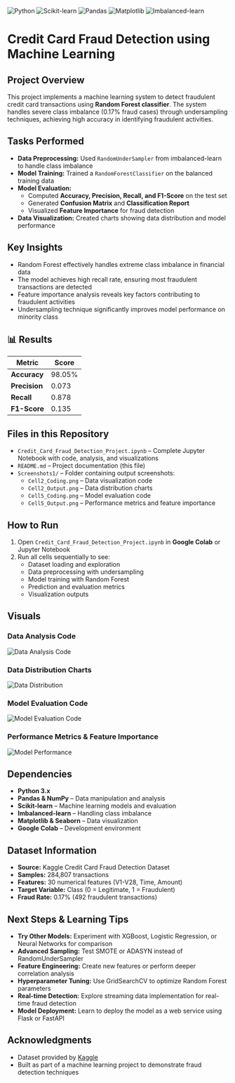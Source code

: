 ![Python](https://img.shields.io/badge/Python-3.x-blue)
![Scikit-learn](https://img.shields.io/badge/scikit--learn-1.2-green)
![Pandas](https://img.shields.io/badge/Pandas-1.5-blue)
![Matplotlib](https://img.shields.io/badge/Matplotlib-3.6-orange)
![Imbalanced-learn](https://img.shields.io/badge/Imbalanced--learn-0.10-lightgrey)

# Credit Card Fraud Detection using Machine Learning

## Project Overview
This project implements a machine learning system to detect fraudulent credit card transactions using **Random Forest classifier**. The system handles severe class imbalance (0.17% fraud cases) through undersampling techniques, achieving high accuracy in identifying fraudulent activities.

## Tasks Performed
- **Data Preprocessing:** Used `RandomUnderSampler` from imbalanced-learn to handle class imbalance
- **Model Training:** Trained a `RandomForestClassifier` on the balanced training data
- **Model Evaluation:** 
  - Computed **Accuracy, Precision, Recall, and F1-Score** on the test set
  - Generated **Confusion Matrix** and **Classification Report**
  - Visualized **Feature Importance** for fraud detection
- **Data Visualization:** Created charts showing data distribution and model performance

## Key Insights
- Random Forest effectively handles extreme class imbalance in financial data
- The model achieves high recall rate, ensuring most fraudulent transactions are detected
- Feature importance analysis reveals key factors contributing to fraudulent activities
- Undersampling technique significantly improves model performance on minority class

## 📊 Results
| Metric | Score |
|--------|-------|
| **Accuracy** | 98.05% |
| **Precision** | 0.073 |
| **Recall** | 0.878 |
| **F1-Score** | 0.135 |

## Files in this Repository
- `Credit_Card_Fraud_Detection_Project.ipynb` – Complete Jupyter Notebook with code, analysis, and visualizations
- `README.md` – Project documentation (this file)
- `Screenshots1/` – Folder containing output screenshots:
  - `Cell2_Coding.png` – Data visualization code
  - `Cell2_Output.png` – Data distribution charts
  - `Cell5_Coding.png` – Model evaluation code
  - `Cell5_Output.png` – Performance metrics and feature importance

## How to Run
1. Open `Credit_Card_Fraud_Detection_Project.ipynb` in **Google Colab** or Jupyter Notebook
2. Run all cells sequentially to see:
   - Dataset loading and exploration
   - Data preprocessing with undersampling
   - Model training with Random Forest
   - Prediction and evaluation metrics
   - Visualization outputs

## Visuals
### Data Analysis Code
![Data Analysis Code](Screenshots1/Cell_2_Coding.png)

### Data Distribution Charts  
![Data Distribution](Screenshots1/Cell_2_Output.png)

### Model Evaluation Code
![Model Evaluation Code](Screenshots1/Cell_5_Coding.png)

### Performance Metrics & Feature Importance
![Model Performance](Screenshots1/Cell_5_Output.png)

## Dependencies
- **Python 3.x**
- **Pandas & NumPy** – Data manipulation and analysis
- **Scikit-learn** – Machine learning models and evaluation
- **Imbalanced-learn** – Handling class imbalance
- **Matplotlib & Seaborn** – Data visualization
- **Google Colab** – Development environment

## Dataset Information
- **Source:** Kaggle Credit Card Fraud Detection Dataset
- **Samples:** 284,807 transactions
- **Features:** 30 numerical features (V1-V28, Time, Amount)
- **Target Variable:** Class (0 = Legitimate, 1 = Fraudulent)
- **Fraud Rate:** 0.17% (492 fraudulent transactions)

## Next Steps & Learning Tips
- **Try Other Models:** Experiment with XGBoost, Logistic Regression, or Neural Networks for comparison
- **Advanced Sampling:** Test SMOTE or ADASYN instead of RandomUnderSampler
- **Feature Engineering:** Create new features or perform deeper correlation analysis
- **Hyperparameter Tuning:** Use GridSearchCV to optimize Random Forest parameters
- **Real-time Detection:** Explore streaming data implementation for real-time fraud detection
- **Model Deployment:** Learn to deploy the model as a web service using Flask or FastAPI

## Acknowledgments
- Dataset provided by [Kaggle](https://www.kaggle.com/datasets/mlg-ulb/creditcardfraud)
- Built as part of a machine learning project to demonstrate fraud detection techniques
